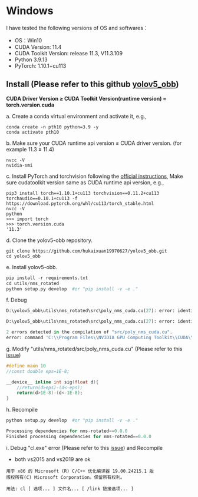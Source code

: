 # Windows
I have tested the following versions of OS and softwares：
* OS：Win10
* CUDA Version: 11.4
* CUDA Toolkit Version: release 11.3, V11.3.109
* Python 3.9.13
* PyTorch: 1.10.1+cu113

## Install (Please refer to this github [yolov5_obb](https://github.com/hukaixuan19970627/yolov5_obb))
**CUDA Driver Version ≥ CUDA Toolkit Version(runtime version) = torch.version.cuda**

a. Create a conda virtual environment and activate it, e.g.,
```
conda create -n pth10 python=3.9 -y 
conda activate pth10
```
b. Make sure your CUDA runtime api version ≤ CUDA driver version. (for example 11.3 ≤ 11.4)
```
nvcc -V
nvidia-smi
```
c. Install PyTorch and torchvision following the [official instructions](https://pytorch.org/), Make sure cudatoolkit version same as CUDA runtime api version, e.g.,
```
pip3 install torch==1.10.1+cu113 torchvision==0.11.2+cu113 torchaudio==0.10.1+cu113 -f https://download.pytorch.org/whl/cu113/torch_stable.html
nvcc -V
python
>>> import torch
>>> torch.version.cuda
'11.3'
```
d. Clone the yolov5-obb repository.
```
git clone https://github.com/hukaixuan19970627/yolov5_obb.git
cd yolov5_obb
```
e. Install yolov5-obb.

```python 
pip install -r requirements.txt
cd utils/nms_rotated
python setup.py develop  #or "pip install -v -e ."
```

f. Debug

```python
D:\yolov5_obb\utils\nms_rotated\src\poly_nms_cuda.cu(27): error: identifier "eps" is undefined in device code

D:\yolov5_obb\utils\nms_rotated\src\poly_nms_cuda.cu(27): error: identifier "eps" is undefined in device code

2 errors detected in the compilation of "src/poly_nms_cuda.cu".
error: command 'C:\\Program Files\\NVIDIA GPU Computing Toolkit\\CUDA\\v11.3\\bin\\nvcc.exe' failed with exit code 1
```

g. Modify "utils/nms_rotated/src/poly_nms_cuda.cu" (Please refer to this [issue](https://github.com/hukaixuan19970627/yolov5_obb/issues/149))

```c++
#define maxn 10
//const double eps=1E-8;

__device__ inline int sig(float d){
    //return(d>eps)-(d<-eps);
	return(d>1E-8)-(d<-1E-8);
}
```

h. Recompile

```python
python setup.py develop  #or "pip install -v -e ."
```

```python
Processing dependencies for nms-rotated==0.0.0
Finished processing dependencies for nms-rotated==0.0.0
```

i. Debug "cl.exe" error (Please refer to this [issue](https://github.com/hukaixuan19970627/yolov5_obb/issues/440)) and Recompile

+ both vs2015 and vs2019 are ok

```
用于 x86 的 Microsoft (R) C/C++ 优化编译器 19.00.24215.1 版
版权所有(C) Microsoft Corporation。保留所有权利。

用法: cl [ 选项... ] 文件名... [ /link 链接选项... ]
```

